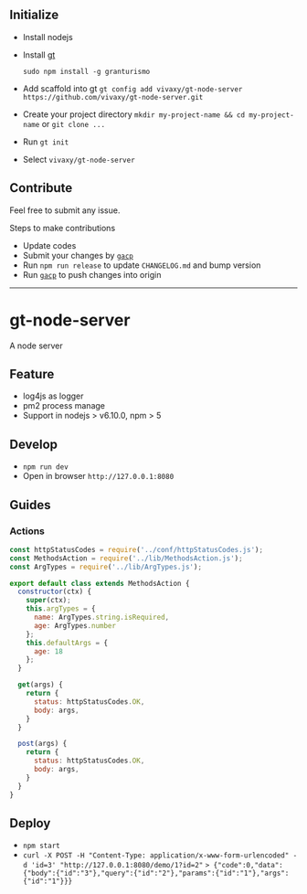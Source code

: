 ## Initialize

- Install nodejs
- Install [gt](https://github.com/vivaxy/granturismo)

    `sudo npm install -g granturismo`

- Add scaffold into gt `gt config add vivaxy/gt-node-server https://github.com/vivaxy/gt-node-server.git`
- Create your project directory `mkdir my-project-name && cd my-project-name` or `git clone ...`
- Run `gt init`
- Select `vivaxy/gt-node-server`

## Contribute

Feel free to submit any issue.

Steps to make contributions

- Update codes
- Submit your changes by [`gacp`](https://github.com/vivaxy/gacp)
- Run `npm run release` to update `CHANGELOG.md` and bump version
- Run [`gacp`](https://github.com/vivaxy/gacp) to push changes into origin

----------

# gt-node-server

A node server

## Feature

- log4js as logger
- pm2 process manage
- Support in nodejs > v6.10.0, npm > 5

## Develop

- `npm run dev`
- Open in browser `http://127.0.0.1:8080`

## Guides

### Actions

```js
const httpStatusCodes = require('../conf/httpStatusCodes.js');
const MethodsAction = require('../lib/MethodsAction.js');
const ArgTypes = require('../lib/ArgTypes.js');

export default class extends MethodsAction {
  constructor(ctx) {
    super(ctx);
    this.argTypes = {
      name: ArgTypes.string.isRequired,
      age: ArgTypes.number
    };
    this.defaultArgs = {
      age: 18
    };
  }

  get(args) {
    return {
      status: httpStatusCodes.OK,
      body: args,
    }
  }

  post(args) {
    return {
      status: httpStatusCodes.OK,
      body: args,
    }
  }
}
```

## Deploy

- `npm start`
- `curl -X POST -H "Content-Type: application/x-www-form-urlencoded" -d 'id=3' "http://127.0.0.1:8080/demo/1?id=2"`
`> {"code":0,"data":{"body":{"id":"3"},"query":{"id":"2"},"params":{"id":"1"},"args":{"id":"1"}}}`
